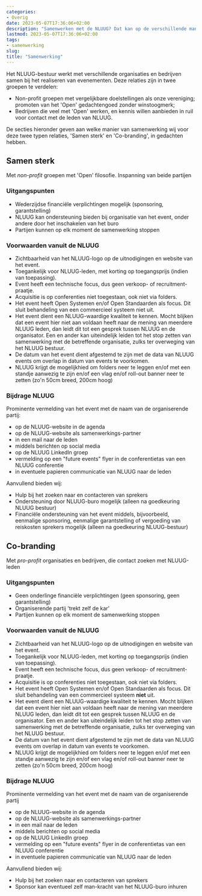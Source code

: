 ```yaml
---
categories:
- Overig
date: 2023-05-07T17:36:06+02:00
description: "Samenwerken met de NLUUG? Dat kan op de verschillende manieren. Op deze pagina leggen wij uit wat de mogelijkheden zijn."
lastmod: 2023-05-07T17:36:06+02:00
tags:
- samenwerking
slug:
title: "Samenwerking"
---
```


Het NLUUG-bestuur werkt met verschillende organisaties en bedrijven samen bij het realiseren van evenementen. Deze relaties zijn in twee groepen te verdelen:

* Non-profit groepen met vergelijkbare doelstellingen als onze vereniging; promoten van het 'Open' gedachtengoed zonder winstoogmerk;
* Bedrijven die veel met 'Open' werken, en kennis willen aanbieden in ruil voor contact met de leden van NLUUG.

De secties hieronder geven aan welke manier van samenwerking wij voor deze twee typen relaties, 'Samen sterk' en 'Co-branding', in gedachten hebben.

## Samen sterk

Met *non-profit* groepen met 'Open' filosofie. Inspanning van beide partijen

### Uitgangspunten

* Wederzijdse financiële verplichtingen mogelijk (sponsoring, garantstelling)
* NLUUG kan ondersteuning bieden bij organisatie van het event, onder andere door het inschakelen van het buro
* Partijen kunnen op elk moment de samenwerking stoppen


### Voorwaarden vanuit de NLUUG

* Zichtbaarheid van het NLUUG-logo op de uitnodigingen en website van het event.
* Toegankelijk voor NLUUG-leden, met korting op toegangsprijs (indien van toepassing).
* Event heeft een technische focus, dus geen verkoop- of recruitment-praatje.
* Acquisitie is op conferenties niet toegestaan, ook niet via folders.
* Het event heeft Open Systemen en/of Open Standaarden als focus. Dit sluit behandeling van een commercieel systeem niet uit.
* Het event dient een NLUUG-waardige kwaliteit te kennen. Mocht blijken dat een event hier niet aan voldaan heeft naar de mening van meerdere NLUUG leden, dan leidt dit tot een gesprek tussen NLUUG en de organisator. Een en ander kan uiteindelijk leiden tot het stop zetten van samenwerking met de betreffende organisatie, zulks ter overweging van het NLUUG bestuur.
* De datum van het event dient afgestemd te zijn met de data van NLUUG events om overlap in datum van events te voorkomen.
* NLUUG krijgt de mogelijkhied om folders neer te leggen en/of met een standje aanwezig te zijn en/of een vlag en/of roll-out banner neer te zetten (zo'n 50cm breed, 200cm hoog)

### Bijdrage NLUUG

Prominente vermelding van het event met de naam van de organiserende partij:

* op de NLUUG-website in de agenda
* op de NLUUG-website als samenwerkings-partner
* in een mail naar de leden
* middels berichten op social media
* op de NLUUG LinkedIn groep
* vermelding op een "future events" flyer in de conferentietas van een NLUUG conferentie
* in eventuele papieren communicatie van NLUUG naar de leden

Aanvullend bieden wij:

* Hulp bij het zoeken naar en contacteren van sprekers
* Ondersteuning door NLUUG-buro mogelijk (alleen na goedkeuring NLUUG bestuur)
* Financiële ondersteuning van het event middels, bijvoorbeeld, eenmalige sponsoring, eenmalige garantstelling of vergoeding van reiskosten sprekers mogelijk (alleen na goedkeuring NLUUG-bestuur)


## Co-branding

Met *pro-profit* organisaties en bedrijven, die contact zoeken met NLUUG-leden

### Uitgangspunten

* Geen onderlinge financiële verplichtingen (geen sponsoring, geen garantstelling)
* Organiserende partij 'trekt zelf de kar'
* Partijen kunnen op elk moment de samenwerking stoppen

### Voorwaarden vanuit de NLUUG

* Zichtbaarheid van het NLUUG-logo op de uitnodigingen en website van het event.
* Toegankelijk voor NLUUG-leden, met korting op toegangsprijs (indien van toepassing).
* Event heeft een technische focus, dus geen verkoop- of recruitment-praatje.
* Acquisitie is op conferenties niet toegestaan, ook niet via folders.
* Het event heeft Open Systemen en/of Open Standaarden als focus. Dit sluit behandeling van een commercieel systeem **niet** uit.
* Het event dient een NLUUG-waardige kwaliteit te kennen. Mocht blijken dat een event hier niet aan voldaan heeft naar de mening van meerdere NLUUG leden, dan leidt dit tot een gesprek tussen NLUUG en de organisator. Een en ander kan uiteindelijk leiden tot het stop zetten van samenwerking met de betreffende organisatie, zulks ter overweging van het NLUUG bestuur.
* De datum van het event dient afgestemd te zijn met de data van NLUUG events om overlap in datum van events te voorkomen.
* NLUUG krijgt de mogelijkhied om folders neer te leggen en/of met een standje aanwezig te zijn en/of een vlag en/of roll-out banner neer te zetten (zo'n 50cm breed, 200cm hoog)

### Bijdrage NLUUG

Prominente vermelding van het event met de naam van de organiserende partij

* op de NLUUG-website in de agenda
* op de NLUUG-website als samenwerkings-partner
* in een mail naar de leden
* middels berichten op social media
* op de NLUUG LinkedIn groep
* vermelding op een "future events" flyer in de conferentietas van een NLUUG conferentie
* in eventuele papieren communicatie van NLUUG naar de leden

Aanvullend bieden wij:
* Hulp bij het zoeken naar en contacteren van sprekers
* Sponsor kan eventueel zelf man-kracht van het NLUUG-buro inhuren

